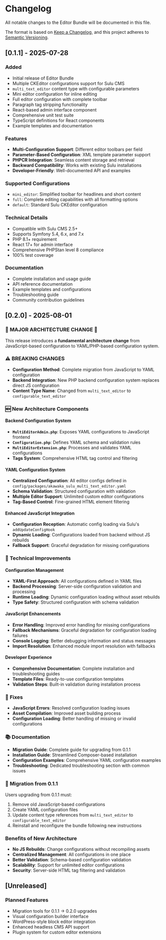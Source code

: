 # Changelog

All notable changes to the Editor Bundle will be documented in this file.

The format is based on [Keep a Changelog](https://keepachangelog.com/en/1.0.0/),
and this project adheres to [Semantic Versioning](https://semver.org/spec/v2.0.0.html).

## [0.1.1] - 2025-07-28

### Added
- Initial release of Editor Bundle
- Multiple CKEditor configurations support for Sulu CMS
- `multi_text_editor` content type with configurable parameters
- Mini editor configuration for inline editing
- Full editor configuration with complete toolbar
- Paragraph tag stripping functionality
- React-based admin interface component
- Comprehensive unit test suite
- TypeScript definitions for React components
- Example templates and documentation

### Features
- **Multi-Configuration Support**: Different editor toolbars per field
- **Parameter-Based Configuration**: XML template parameter support
- **PHPCR Integration**: Seamless content storage and retrieval
- **Backward Compatibility**: Works with existing Sulu installations
- **Developer-Friendly**: Well-documented API and examples

### Supported Configurations
- `mini_editor`: Simplified toolbar for headlines and short content
- `full`: Complete editing capabilities with all formatting options
- `default`: Standard Sulu CKEditor configuration

### Technical Details
- Compatible with Sulu CMS 2.5+
- Supports Symfony 5.4, 6.x, and 7.x
- PHP 8.1+ requirement
- React 17+ for admin interface
- Comprehensive PHPStan level 8 compliance
- 100% test coverage

### Documentation
- Complete installation and usage guide
- API reference documentation
- Example templates and configurations
- Troubleshooting guide
- Community contribution guidelines

## [0.2.0] - 2025-08-01

### 🚨 **MAJOR ARCHITECTURE CHANGE** 🚨

This release introduces a **fundamental architecture change** from JavaScript-based configuration to YAML/PHP-based configuration system.

### ⚠️ **BREAKING CHANGES**
- **Configuration Method**: Complete migration from JavaScript to YAML configuration
- **Backend Integration**: New PHP backend configuration system replaces direct JS configuration
- **Content Type Name**: Changed from `multi_text_editor` to `configurable_text_editor`

### 🆕 **New Architecture Components**

#### Backend Configuration System
- **`MultiEditorAdmin.php`**: Exposes YAML configurations to JavaScript frontend
- **`Configuration.php`**: Defines YAML schema and validation rules  
- **`MultiEditorExtension.php`**: Processes and validates YAML configurations
- **Tags System**: Comprehensive HTML tag control and filtering

#### YAML Configuration System
- **Centralized Configuration**: All editor configs defined in `config/packages/akawaka_sulu_multi_text_editor.yaml`
- **Schema Validation**: Structured configuration with validation
- **Multiple Editor Support**: Unlimited custom editor configurations
- **Tag-Based Control**: Fine-grained HTML element filtering

#### Enhanced JavaScript Integration
- **Configuration Reception**: Automatic config loading via Sulu's `addUpdateConfigHook`
- **Dynamic Loading**: Configurations loaded from backend without JS rebuilds
- **Fallback Support**: Graceful degradation for missing configurations

### 🔧 **Technical Improvements**

#### Configuration Management
- **YAML-First Approach**: All configurations defined in YAML files
- **Backend Processing**: Server-side configuration validation and processing
- **Runtime Loading**: Dynamic configuration loading without asset rebuilds
- **Type Safety**: Structured configuration with schema validation

#### JavaScript Enhancements  
- **Error Handling**: Improved error handling for missing configurations
- **Fallback Mechanisms**: Graceful degradation for configuration loading failures
- **Console Logging**: Better debugging information and status messages
- **Import Resolution**: Enhanced module import resolution with fallbacks

#### Developer Experience
- **Comprehensive Documentation**: Complete installation and troubleshooting guides
- **Template Files**: Ready-to-use configuration templates
- **Validation Steps**: Built-in validation during installation process

### 🐛 **Fixes**
- **JavaScript Errors**: Resolved configuration loading issues
- **Asset Compilation**: Improved asset building process
- **Configuration Loading**: Better handling of missing or invalid configurations

### 📚 **Documentation**
- **Migration Guide**: Complete guide for upgrading from 0.1.1
- **Installation Guide**: Streamlined Composer-based installation
- **Configuration Examples**: Comprehensive YAML configuration examples
- **Troubleshooting**: Dedicated troubleshooting section with common issues

### 🔄 **Migration from 0.1.1**

Users upgrading from 0.1.1 must:
1. Remove old JavaScript-based configurations
2. Create YAML configuration files
3. Update content type references from `multi_text_editor` to `configurable_text_editor`
4. Reinstall and reconfigure the bundle following new instructions

### **Benefits of New Architecture**
- **No JS Rebuilds**: Change configurations without recompiling assets
- **Centralized Management**: All configurations in one place
- **Better Validation**: Schema-based configuration validation
- **Scalability**: Support for unlimited editor configurations
- **Security**: Server-side HTML tag filtering and validation

## [Unreleased]

### Planned Features
- Migration tools for 0.1.1 → 0.2.0 upgrades
- Visual configuration builder interface
- WordPress-style block editor integration
- Enhanced headless CMS API support
- Plugin system for custom editor extensions